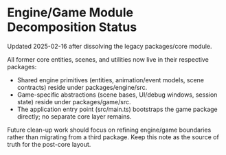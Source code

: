# Engine/Game Module Decomposition Status

Updated 2025-02-16 after dissolving the legacy packages/core module.

All former core entities, scenes, and utilities now live in their respective
packages:

- Shared engine primitives (entities, animation/event models, scene contracts)
  reside under packages/engine/src.
- Game-specific abstractions (scene bases, UI/debug windows, session state)
  reside under packages/game/src.
- The application entry point (src/main.ts) bootstraps the game package
  directly; no separate core layer remains.

Future clean-up work should focus on refining engine/game boundaries rather than
migrating from a third package. Keep this note as the source of truth for the
post-core layout.
